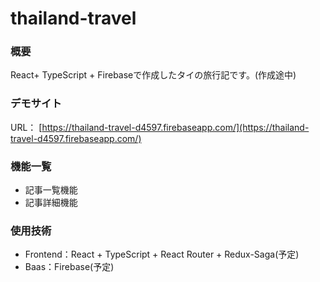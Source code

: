 # thailand-travel

### 概要
React+ TypeScript + Firebaseで作成したタイの旅行記です。(作成途中)

### デモサイト
URL： [https://thailand-travel-d4597.firebaseapp.com/](https://thailand-travel-d4597.firebaseapp.com/)  

### 機能一覧
* 記事一覧機能
* 記事詳細機能

### 使用技術
* Frontend：React + TypeScript + React Router + Redux-Saga(予定)
* Baas：Firebase(予定)
